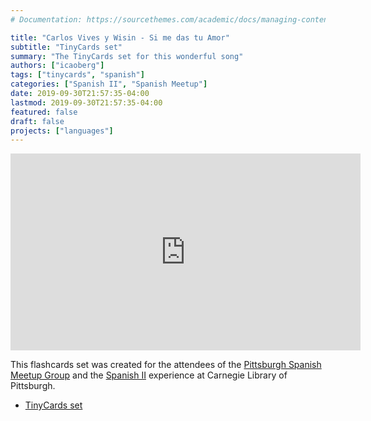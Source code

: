 ```yaml
---
# Documentation: https://sourcethemes.com/academic/docs/managing-content/

title: "Carlos Vives y Wisin - Si me das tu Amor"
subtitle: "TinyCards set"
summary: "The TinyCards set for this wonderful song"
authors: ["icaoberg"]
tags: ["tinycards", "spanish"]
categories: ["Spanish II", "Spanish Meetup"]
date: 2019-09-30T21:57:35-04:00
lastmod: 2019-09-30T21:57:35-04:00
featured: false
draft: false
projects: ["languages"]
---
```


<iframe width="560" height="315" src="https://www.youtube.com/embed/LovwCffULHY" frameborder="0" allow="accelerometer; autoplay; encrypted-media; gyroscope; picture-in-picture" allowfullscreen></iframe>

This flashcards set was created for the attendees of the [Pittsburgh Spanish Meetup Group](https://www.meetup.com/Pittsburgh-Spanish/events/264262917/) and the [Spanish II](https://www.carnegielibrary.org/?s=spanish+ii&search-location=Website) experience at Carnegie Library of Pittsburgh.

* [TinyCards set](https://tinycards.duolingo.com/decks/MFT7CPqU/carlos-vives-y-wisin-si-me-das-tu-amor)
